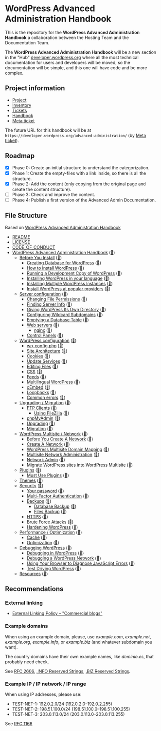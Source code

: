 # WordPress Advanced Administration Handbook
This is the repository for the **WordPress Advanced Administration Handbook** a collaboration between the Hosting Team and the Documentation Team.

The **WordPress Advanced Administration Handbook** will be a new section in the "Hub" [developer.wordpress.org](https://developer.wordpress.org/) where all the most technical documentation for users and developers will be moved, so the documentation will be simple, and this one will have code and be more complex.

## Project information

- [Project](https://github.com/orgs/WordPress/projects/47)
- [Inventory](https://github.com/orgs/WordPress/projects/26/views/1)
- [Tickets](https://github.com/WordPress/Documentation-Issue-Tracker/labels/advanced%20administration)
- [Handbook](https://github.com/WordPress/WordPress-Advanced-administration-handbook)
- [Meta ticket](https://meta.trac.wordpress.org/ticket/6411)

The future URL for this handbook will be at `https://developer.wordpress.org/advanced-administration/` (by [Meta ticket](https://meta.trac.wordpress.org/ticket/6411)).

## Roadmap

- [x] Phase 0: Create an initial structure to understand the categorization.
- [x] Phase 1: Create the empty-files with a link inside, so there is all the structure.
- [x] Phase 2: Add the content (only copying from the original page and create the content structure).
- [ ] Phase 3: Check and improve the content.
- [ ] Phase 4: Publish a first version of the Advanced Admin Documentation.

## File Structure

Based on [WordPress Advanced Administration Handbook](https://docs.google.com/document/d/1fVIw3DztzyVY18RDPCGk-kDYTO6gzHtx81o7aitGijo/)

- [README](README.md)
- [LICENSE](LICENSE)
- [CODE_OF_CONDUCT](CODE_OF_CONDUCT.md)
- [WordPress Advanced Administration Handbook](index.md) ([🔗](https://developer.wordpress.org/advanced-administration/))
  - [Before You Install](before-install/index.md) ([🔗](https://developer.wordpress.org/advanced-administration/before-install/))
    - [Creating Database for WordPress](before-install/creating-database.md) ([🔗](https://developer.wordpress.org/advanced-administration/before-install/creating-database/))
    - [How to install WordPress](before-install/howto-install.md) ([🔗](https://developer.wordpress.org/advanced-administration/before-install/howto-install/))
    - [Running a Development Copy of WordPress](before-install/development.md) ([🔗](https://developer.wordpress.org/advanced-administration/before-install/development/))
    - [Installing WordPress in your language](before-install/in-your-language.md) ([🔗](https://developer.wordpress.org/advanced-administration/before-install/in-your-language/))
    - [Installing Multiple WordPress Instances](before-install/multiple-instances.md) ([🔗](https://developer.wordpress.org/advanced-administration/before-install/multiple-instances/))
    - [Install WordPress at popular providers](before-install/popular-providers.md) ([🔗](https://developer.wordpress.org/advanced-administration/before-install/popular-providers/))
  - [Server configuration](server/index.md) ([🔗](https://developer.wordpress.org/advanced-administration/server/))
    - [Changing File Permissions](server/file-permissions.md) ([🔗](https://developer.wordpress.org/advanced-administration/server/file-permissions/))
    - [Finding Server Info](server/server-info.md) ([🔗](https://developer.wordpress.org/advanced-administration/server/server-info/))
    - [Giving WordPress Its Own Directory](server/wordpress-in-directory.md) ([🔗](https://developer.wordpress.org/advanced-administration/server/wordpress-in-directory/))
    - [Configuring Wildcard Subdomains](server/subdomains-wildcard.md) ([🔗](https://developer.wordpress.org/advanced-administration/server/subdomains-wildcard/))
    - [Emptying a Database Table](server/empty-database.md) ([🔗](https://developer.wordpress.org/advanced-administration/server/empty-database/))
    - [Web servers](server/web-server.md) ([🔗](https://developer.wordpress.org/advanced-administration/server/web-server/))
      - [nginx](server/nginx.md) ([🔗](https://developer.wordpress.org/advanced-administration/server/web-server/nginx/))
    - [Control Panels](server/control-panel.md) ([🔗](https://developer.wordpress.org/advanced-administration/server/control-panel/))
  - [WordPress configuration](wordpress/index.md) ([🔗](https://developer.wordpress.org/advanced-administration/wordpress/))
    - [wp-config.php](wordpress/wp-config.md) ([🔗](https://developer.wordpress.org/advanced-administration/wordpress/wp-config/))
    - [Site Architecture](wordpress/site-architecture.md) ([🔗](https://developer.wordpress.org/advanced-administration/wordpress/site-architecture/))
    - [Cookies](wordpress/cookies.md) ([🔗](https://developer.wordpress.org/advanced-administration/wordpress/cookies/))
    - [Update Services](wordpress/update-services.md) ([🔗](https://developer.wordpress.org/advanced-administration/wordpress/update-services/))
    - [Editing Files](wordpress/edit-files.md) ([🔗](https://developer.wordpress.org/advanced-administration/wordpress/edit-files/))
    - [CSS](wordpress/css.md) ([🔗](https://developer.wordpress.org/advanced-administration/wordpress/css/))
    - [Feeds](wordpress/feed.md) ([🔗](https://developer.wordpress.org/advanced-administration/wordpress/feed/))
    - [Multilingual WordPress](wordpress/multilingual.md) ([🔗](https://developer.wordpress.org/advanced-administration/wordpress/multilingual/))
    - [oEmbed](wordpress/oembed.md) ([🔗](https://developer.wordpress.org/advanced-administration/wordpress/oembed/))
    - [Loopbacks](wordpress/loopback.md) ([🔗](https://developer.wordpress.org/advanced-administration/wordpress/loopback/))
    - [Common errors](wordpress/common-errors.md) ([🔗](https://developer.wordpress.org/advanced-administration/wordpress/common-errors/))
  - [Upgrading / Migration](upgrade/index.md) ([🔗](https://developer.wordpress.org/advanced-administration/upgrade/))
    - [FTP Clients](upgrade/ftp.md) ([🔗](https://developer.wordpress.org/advanced-administration/upgrade/ftp/))
      - [Using FileZilla](upgrade/filezilla.md) ([🔗](https://developer.wordpress.org/advanced-administration/upgrade/ftp/filezilla/))
    - [phpMyAdmin](upgrade/phpmyadmin.md) ([🔗](https://developer.wordpress.org/advanced-administration/upgrade/phpmyadmin/))
    - [Upgrading](upgrade/upgrading.md) ([🔗](https://developer.wordpress.org/advanced-administration/upgrade/upgrading/))
    - [Migration](upgrade/migrating.md) ([🔗](https://developer.wordpress.org/advanced-administration/upgrade/migrating/))
  - [WordPress Multisite / Network](multisite/index.md) ([🔗](https://developer.wordpress.org/advanced-administration/multisite/))
    - [Before You Create A Network](multisite/prepare-network.md) ([🔗](https://developer.wordpress.org/advanced-administration/multisite/prepare-network/))
    - [Create A Network](multisite/create-network.md) ([🔗](https://developer.wordpress.org/advanced-administration/multisite/create-network/))
    - [WordPress Multisite Domain Mapping](multisite/domain-mapping.md) ([🔗](https://developer.wordpress.org/advanced-administration/multisite/domain-mapping/))
    - [Multisite Network Administration](multisite/administration.md) ([🔗](https://developer.wordpress.org/advanced-administration/multisite/administration/))
    - [Network Admin](multisite/admin.md) ([🔗](https://developer.wordpress.org/advanced-administration/multisite/admin/))
    - [Migrate WordPress sites into WordPress Multisite](multisite/sites-multisite.md) ([🔗](https://developer.wordpress.org/advanced-administration/multisite/sites-multisite/))
  - [Plugins](plugins/index.md) ([🔗](https://developer.wordpress.org/advanced-administration/plugins/))
    - [Must Use Plugins](plugins/mu-plugins.md) ([🔗](https://developer.wordpress.org/advanced-administration/plugins/mu-plugins/))
  - [Themes](themes/index.md) ([🔗](https://developer.wordpress.org/advanced-administration/themes/))
  - [Security](security/index.md) ([🔗](https://developer.wordpress.org/advanced-administration/security/))
    - [Your password](security/logging-in.md) ([🔗](https://developer.wordpress.org/advanced-administration/security/logging-in/))
    - [Multi-Factor Authentication](security/mfa.md) ([🔗](https://developer.wordpress.org/advanced-administration/security/mfa/))
    - [Backups](security/backup.md) ([🔗](https://developer.wordpress.org/advanced-administration/security/backup/))
      - [Database Backup](security/backup.md) ([🔗](https://developer.wordpress.org/advanced-administration/security/backup/database/))
      - [Files Backup](security/backup.md) ([🔗](https://developer.wordpress.org/advanced-administration/security/backup/files/))
    - [HTTPS](security/https.md) ([🔗](https://developer.wordpress.org/advanced-administration/security/https/))
    - [Brute Force Attacks](security/brute-force.md) ([🔗](https://developer.wordpress.org/advanced-administration/security/brute-force/))
    - [Hardening WordPress](security/hardening.md) ([🔗](https://developer.wordpress.org/advanced-administration/security/hardening/))
  - [Performance / Optimization](performance/index.md) ([🔗](https://developer.wordpress.org/advanced-administration/performance/))
    - [Cache](performance/cache.md) ([🔗](https://developer.wordpress.org/advanced-administration/performance/cache/))
    - [Optimization](performance/optimization.md) ([🔗](https://developer.wordpress.org/advanced-administration/performance/optimization/))
  - [Debugging WordPress](debug/index.md) ([🔗](https://developer.wordpress.org/advanced-administration/debug/))
    - [Debugging in WordPress](debug/debug-wordpress.md) ([🔗](https://developer.wordpress.org/advanced-administration/debug/debug-wordpress/))
    - [Debugging a WordPress Network](debug/debug-network.md) ([🔗](https://developer.wordpress.org/advanced-administration/debug/debug-network/))
    - [Using Your Browser to Diagnose JavaScript Errors](debug/debug-javascript.md) ([🔗](https://developer.wordpress.org/advanced-administration/debug/debug-javascript/))
    - [Test Driving WordPress](debug/test-driving.md) ([🔗](https://developer.wordpress.org/advanced-administration/debug/test-driving/))
  - [Resources](resources/index.md) ([🔗](https://developer.wordpress.org/advanced-administration/resources/))

## Recommendations

### External linking

- [External Linking Policy – "Commercial blogs"](https://make.wordpress.org/docs/2020/07/06/external-linking-policy-commercial-blogs/)

### Example domains

When using an example domain, please, use _example.com_, _example.net_, _example.org_, _example.info_, or _example.biz_ (and whatever subdomain you want).

The country domains have their own example names, like _dominio.es_, that probably need check.

See [RFC 2606](https://www.rfc-editor.org/rfc/rfc2606), [.INFO Reserved Strings](https://www.icann.org/en/registry-agreements/info/info-registry-agreement--list-of-reserved-tld-strings-26-5-2010-en), [.BIZ Reserved Strings](https://www.icann.org/en/registry-agreements/biz/biz-registry-agreement--list-of-reserved-tld-strings-19-6-2009-en).

### Example IP / IP network / IP range

When using IP addresses, please use:

- TEST-NET-1: 192.0.2.0/24 (192.0.2.0–192.0.2.255)
- TEST-NET-2: 198.51.100.0/24 (198.51.100.0–198.51.100.255)
- TEST-NET-3: 203.0.113.0/24 (203.0.113.0–203.0.113.255)

See [RFC 1166](https://datatracker.ietf.org/doc/html/rfc1166).
